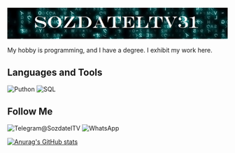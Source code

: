 [![Header](https://github.com/SozdatelTV31/SozdatelTV31/blob/main/assets/heander.jpg)]()

My hobby is programming, and I have a degree. I exhibit my work here.



Languages and Tools
-
![Puthon](https://img.shields.io/badge/Python-090909?style=for-the-badge&logo=Python&logoColor=#1E90FF)
![SQL](https://img.shields.io/badge/SQL-090909?style=for-the-badge&logo=mysql&logoColor=DarkGrey)

Follow Me
-
![Telegram@SozdatelTV](https://img.shields.io/badge/Telegram-090909?style=for-the-badge&logo=Telegram&logoColor=#1E90FF)
![WhatsApp](https://img.shields.io/badge/WhatsApp-090909?style=for-the-badge&logo=WhatsApp&logoColor=MediumSeaGreen)

[![Anurag's GitHub stats](https://github-readme-stats.vercel.app/api?username=SozdatelTV31&show_icons=true&theme=onedark)](https://github.com/anuraghazra/github-readme-stats)
